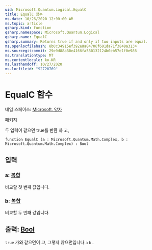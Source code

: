 ```yaml
---
uid: Microsoft.Quantum.Logical.EqualC
title: EqualC 함수
ms.date: 10/26/2020 12:00:00 AM
ms.topic: article
qsharp.kind: function
qsharp.namespace: Microsoft.Quantum.Logical
qsharp.name: EqualC
qsharp.summary: Returns true if and only if two inputs are equal.
ms.openlocfilehash: 8b0c34915ef392e8a84706f601da71f3848a3134
ms.sourcegitcommit: 29e0d88a30e4166fa580132124b0eb57e1f0e986
ms.translationtype: MT
ms.contentlocale: ko-KR
ms.lasthandoff: 10/27/2020
ms.locfileid: "92720769"
---
```

# <a name="equalc-function"></a>EqualC 함수

네임 스페이스: [Microsoft. 양자](xref:Microsoft.Quantum.Logical)

패키지 [](https://nuget.org/packages/)


두 입력이 같으면 true를 반환 하 고,

```qsharp
function EqualC (a : Microsoft.Quantum.Math.Complex, b : Microsoft.Quantum.Math.Complex) : Bool
```


## <a name="input"></a>입력

### <a name="a--complex"></a>a: [복합](xref:Microsoft.Quantum.Math.Complex)

비교할 첫 번째 값입니다.


### <a name="b--complex"></a>b: [복합](xref:Microsoft.Quantum.Math.Complex)

비교할 두 번째 값입니다.



## <a name="output--bool"></a>출력: [Bool](xref:microsoft.quantum.lang-ref.bool)

`true` 가와 같으면이 고, 그렇지 않으면입니다 `a` `b` .